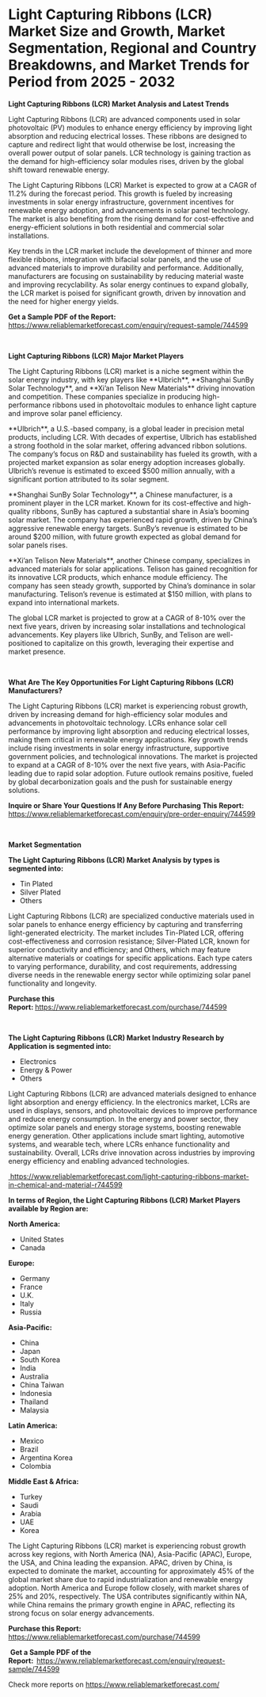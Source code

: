 <p><h1>Light Capturing Ribbons (LCR) Market Size and Growth, Market Segmentation, Regional and Country Breakdowns, and Market Trends for Period from 2025 -  2032</h1></p><p><strong>Light Capturing Ribbons (LCR) Market Analysis and Latest Trends</strong></p>
<p><p>Light Capturing Ribbons (LCR) are advanced components used in solar photovoltaic (PV) modules to enhance energy efficiency by improving light absorption and reducing electrical losses. These ribbons are designed to capture and redirect light that would otherwise be lost, increasing the overall power output of solar panels. LCR technology is gaining traction as the demand for high-efficiency solar modules rises, driven by the global shift toward renewable energy.</p><p>The Light Capturing Ribbons (LCR) Market is expected to grow at a CAGR of 11.2% during the forecast period. This growth is fueled by increasing investments in solar energy infrastructure, government incentives for renewable energy adoption, and advancements in solar panel technology. The market is also benefiting from the rising demand for cost-effective and energy-efficient solutions in both residential and commercial solar installations.</p><p>Key trends in the LCR market include the development of thinner and more flexible ribbons, integration with bifacial solar panels, and the use of advanced materials to improve durability and performance. Additionally, manufacturers are focusing on sustainability by reducing material waste and improving recyclability. As solar energy continues to expand globally, the LCR market is poised for significant growth, driven by innovation and the need for higher energy yields.</p></p>
<p><strong>Get a Sample PDF of the Report:&nbsp;</strong> <a href="https://www.reliablemarketforecast.com/enquiry/request-sample/744599?utm_campaign=2015&utm_medium=2&utm_source=Github&utm_content=ia&utm_term=20012025&utm_id=light-capturing-ribbons-lcr">https://www.reliablemarketforecast.com/enquiry/request-sample/744599</a></p>
<p>&nbsp;</p>
<p><strong>Light Capturing Ribbons (LCR) Major Market Players</strong></p>
<p><p>The Light Capturing Ribbons (LCR) market is a niche segment within the solar energy industry, with key players like **Ulbrich**, **Shanghai SunBy Solar Technology**, and **Xi’an Telison New Materials** driving innovation and competition. These companies specialize in producing high-performance ribbons used in photovoltaic modules to enhance light capture and improve solar panel efficiency.</p><p>**Ulbrich**, a U.S.-based company, is a global leader in precision metal products, including LCR. With decades of expertise, Ulbrich has established a strong foothold in the solar market, offering advanced ribbon solutions. The company’s focus on R&D and sustainability has fueled its growth, with a projected market expansion as solar energy adoption increases globally. Ulbrich’s revenue is estimated to exceed $500 million annually, with a significant portion attributed to its solar segment.</p><p>**Shanghai SunBy Solar Technology**, a Chinese manufacturer, is a prominent player in the LCR market. Known for its cost-effective and high-quality ribbons, SunBy has captured a substantial share in Asia’s booming solar market. The company has experienced rapid growth, driven by China’s aggressive renewable energy targets. SunBy’s revenue is estimated to be around $200 million, with future growth expected as global demand for solar panels rises.</p><p>**Xi’an Telison New Materials**, another Chinese company, specializes in advanced materials for solar applications. Telison has gained recognition for its innovative LCR products, which enhance module efficiency. The company has seen steady growth, supported by China’s dominance in solar manufacturing. Telison’s revenue is estimated at $150 million, with plans to expand into international markets.</p><p>The global LCR market is projected to grow at a CAGR of 8-10% over the next five years, driven by increasing solar installations and technological advancements. Key players like Ulbrich, SunBy, and Telison are well-positioned to capitalize on this growth, leveraging their expertise and market presence.</p></p>
<p>&nbsp;</p>
<p><strong>What Are The Key Opportunities For Light Capturing Ribbons (LCR) Manufacturers?</strong></p>
<p><p>The Light Capturing Ribbons (LCR) market is experiencing robust growth, driven by increasing demand for high-efficiency solar modules and advancements in photovoltaic technology. LCRs enhance solar cell performance by improving light absorption and reducing electrical losses, making them critical in renewable energy applications. Key growth trends include rising investments in solar energy infrastructure, supportive government policies, and technological innovations. The market is projected to expand at a CAGR of 8-10% over the next five years, with Asia-Pacific leading due to rapid solar adoption. Future outlook remains positive, fueled by global decarbonization goals and the push for sustainable energy solutions.</p></p>
<p><strong>Inquire or Share Your Questions If Any Before Purchasing This Report:</strong> <a href="https://www.reliablemarketforecast.com/enquiry/pre-order-enquiry/744599?utm_campaign=2015&utm_medium=2&utm_source=Github&utm_content=ia&utm_term=20012025&utm_id=light-capturing-ribbons-lcr">https://www.reliablemarketforecast.com/enquiry/pre-order-enquiry/744599</a></p>
<p>&nbsp;</p>
<p><strong>Market Segmentation</strong></p>
<p><strong>The Light Capturing Ribbons (LCR) Market Analysis by types is segmented into:</strong></p>
<p><ul><li>Tin Plated</li><li>Silver Plated</li><li>Others</li></ul></p>
<p><p>Light Capturing Ribbons (LCR) are specialized conductive materials used in solar panels to enhance energy efficiency by capturing and transferring light-generated electricity. The market includes Tin-Plated LCR, offering cost-effectiveness and corrosion resistance; Silver-Plated LCR, known for superior conductivity and efficiency; and Others, which may feature alternative materials or coatings for specific applications. Each type caters to varying performance, durability, and cost requirements, addressing diverse needs in the renewable energy sector while optimizing solar panel functionality and longevity.</p></p>
<p><strong>Purchase this Report:&nbsp;</strong><a href="https://www.reliablemarketforecast.com/purchase/744599?utm_campaign=2015&utm_medium=2&utm_source=Github&utm_content=ia&utm_term=20012025&utm_id=light-capturing-ribbons-lcr">https://www.reliablemarketforecast.com/purchase/744599</a></p>
<p>&nbsp;</p>
<p><strong>The Light Capturing Ribbons (LCR) Market Industry Research by Application is segmented into:</strong></p>
<p><ul><li>Electronics</li><li>Energy & Power</li><li>Others</li></ul></p>
<p><p>Light Capturing Ribbons (LCR) are advanced materials designed to enhance light absorption and energy efficiency. In the electronics market, LCRs are used in displays, sensors, and photovoltaic devices to improve performance and reduce energy consumption. In the energy and power sector, they optimize solar panels and energy storage systems, boosting renewable energy generation. Other applications include smart lighting, automotive systems, and wearable tech, where LCRs enhance functionality and sustainability. Overall, LCRs drive innovation across industries by improving energy efficiency and enabling advanced technologies.</p></p>
<p><a href="https://www.reliablemarketforecast.com/light-capturing-ribbons-market-in-chemical-and-material-r744599?utm_campaign=2015&utm_medium=2&utm_source=Github&utm_content=ia&utm_term=20012025&utm_id=light-capturing-ribbons-lcr">&nbsp;https://www.reliablemarketforecast.com/light-capturing-ribbons-market-in-chemical-and-material-r744599</a></p>
<p><strong>In terms of Region, the Light Capturing Ribbons (LCR) Market Players available by Region are:</strong></p>
<p>
    <p> <strong> North America: </strong>
        <ul>
            <li>United States</li>
            <li>Canada</li>
        </ul>
        </p> 
    <p> <strong> Europe: </strong>
        <ul>
            <li>Germany</li>
            <li>France</li>
            <li>U.K.</li>
            <li>Italy</li>
            <li>Russia</li>
        </ul>
        </p> 
    <p> <strong> Asia-Pacific: </strong>
        <ul>
            <li>China</li>
            <li>Japan</li>
            <li>South Korea</li>
            <li>India</li>
            <li>Australia</li>
            <li>China Taiwan</li>
            <li>Indonesia</li>
            <li>Thailand</li>
            <li>Malaysia</li>
        </ul>
        </p> 
    <p> <strong> Latin America: </strong>
        <ul>
            <li>Mexico</li>
            <li>Brazil</li>
            <li>Argentina Korea</li>
            <li>Colombia</li>
        </ul>
        </p> 
    <p> <strong> Middle East & Africa: </strong>
        <ul>
            <li>Turkey</li>
            <li>Saudi</li>
            <li>Arabia</li>
            <li>UAE</li>
            <li>Korea</li>
        </ul>
    </p>
    </p>
<p><p>The Light Capturing Ribbons (LCR) market is experiencing robust growth across key regions, with North America (NA), Asia-Pacific (APAC), Europe, the USA, and China leading the expansion. APAC, driven by China, is expected to dominate the market, accounting for approximately 45% of the global market share due to rapid industrialization and renewable energy adoption. North America and Europe follow closely, with market shares of 25% and 20%, respectively. The USA contributes significantly within NA, while China remains the primary growth engine in APAC, reflecting its strong focus on solar energy advancements.</p></p>
<p><strong>Purchase this Report: </strong><a href="https://www.reliablemarketforecast.com/purchase/744599?utm_campaign=2015&utm_medium=2&utm_source=Github&utm_content=ia&utm_term=20012025&utm_id=light-capturing-ribbons-lcr">https://www.reliablemarketforecast.com/purchase/744599</a></p>
<p>&nbsp;<strong>Get a Sample PDF of the Report:&nbsp;&nbsp;</strong><a href="https://www.reliablemarketforecast.com/enquiry/request-sample/744599?utm_campaign=2015&utm_medium=2&utm_source=Github&utm_content=ia&utm_term=20012025&utm_id=light-capturing-ribbons-lcr">https://www.reliablemarketforecast.com/enquiry/request-sample/744599</a></p>
<p><strong></strong></p>
<p>Check more reports on <a href="https://www.reliablemarketforecast.com/?utm_campaign=2015&utm_medium=2&utm_source=Github&utm_content=ia&utm_term=20012025&utm_id=light-capturing-ribbons-lcr">https://www.reliablemarketforecast.com/</a></p>